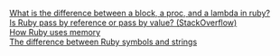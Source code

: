 [What is the difference between a block, a proc, and a lambda in ruby?](http://awaxman11.github.io/blog/2013/08/05/what-is-the-difference-between-a-block/)  
[Is Ruby pass by reference or pass by value? (StackOverflow)](http://stackoverflow.com/questions/1872110/is-ruby-pass-by-reference-or-by-value)  
[How Ruby uses memory](http://www.sitepoint.com/ruby-uses-memory/)  
[The difference between Ruby symbols and strings](http://www.reactive.io/tips/2009/01/11/the-difference-between-ruby-symbols-and-strings/)
